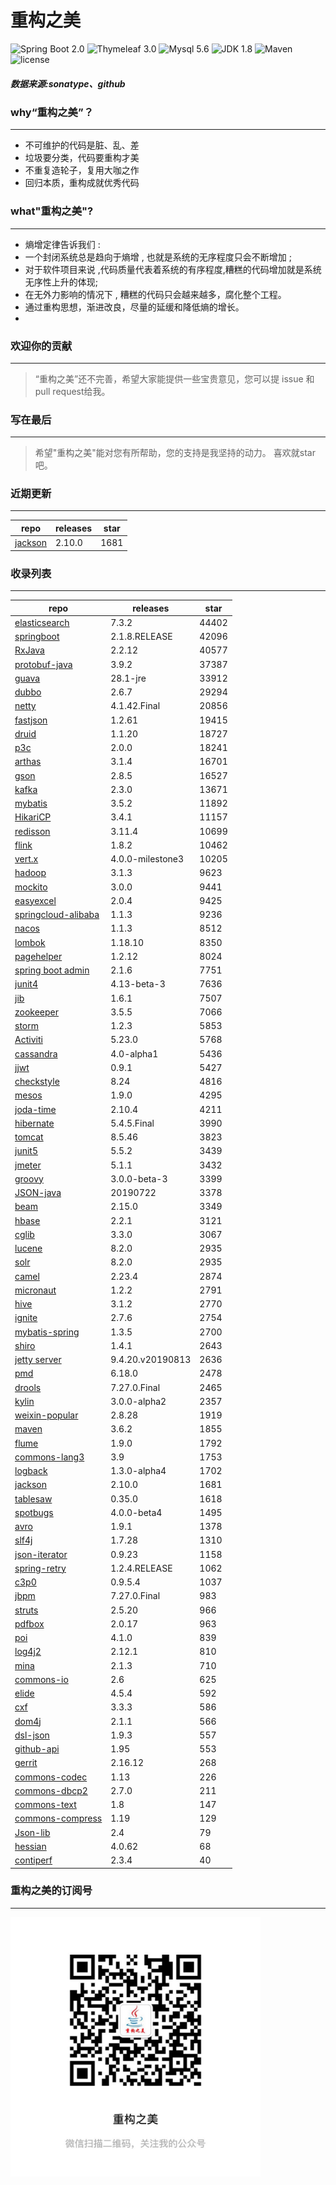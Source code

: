 # 重构之美
![Spring Boot 2.0](https://img.shields.io/badge/Spring%20Boot-2.0-brightgreen.svg)
![Thymeleaf 3.0](https://img.shields.io/badge/Thymeleaf-3.0-yellow.svg)
![Mysql 5.6](https://img.shields.io/badge/Mysql-5.6-blue.svg)
![JDK 1.8](https://img.shields.io/badge/JDK-1.8-brightgreen.svg)
![Maven](https://img.shields.io/badge/Maven-3.5.0-yellowgreen.svg)
![license](https://img.shields.io/badge/license-Apache%202-blue.svg)
##### 数据来源:sonatype、github

### why“重构之美”？
--- 
- 不可维护的代码是脏、乱、差
- 垃圾要分类，代码要重构才美
- 不重复造轮子，复用大咖之作
- 回归本质，重构成就优秀代码


### what"重构之美"?
---
- 熵增定律告诉我们 :
- 一个封闭系统总是趋向于熵增 , 也就是系统的无序程度只会不断增加 ;
- 对于软件项目来说 ,代码质量代表着系统的有序程度,糟糕的代码增加就是系统无序性上升的体现;
- 在无外力影响的情况下 , 糟糕的代码只会越来越多，腐化整个工程。
- 通过重构思想，渐进改良，尽量的延缓和降低熵的增长。
- 


### 欢迎你的贡献
---
> “重构之美”还不完善，希望大家能提供一些宝贵意见，您可以提 issue 和 pull request给我。


### 写在最后
---
> 希望"重构之美"能对您有所帮助，您的支持是我坚持的动力。
> 喜欢就star吧。


### 近期更新
---
repo | releases | star
---|---|---
[jackson](https://github.com/FasterXML/jackson-core) | 2.10.0 | 1681

### 收录列表
---
repo | releases | star
---|---|---
[elasticsearch](https://github.com/elastic/elasticsearch) | 7.3.2 | 44402 
[springboot](https://github.com/spring-projects/spring-boot) | 2.1.8.RELEASE | 42096 
[RxJava](https://github.com/ReactiveX/RxJava) | 2.2.12 | 40577 
[protobuf-java](https://github.com/protocolbuffers/protobuf) | 3.9.2 | 37387 
[guava](https://github.com/google/guava) | 28.1-jre | 33912 
[dubbo](https://github.com/apache/incubator-dubbo) | 2.6.7 | 29294 
[netty](https://github.com/netty/netty) | 4.1.42.Final | 20856 
[fastjson](https://github.com/alibaba/fastjson) | 1.2.61 | 19415 
[druid](https://github.com/alibaba/druid) | 1.1.20 | 18727 
[p3c](https://github.com/alibaba/p3c) | 2.0.0 | 18241 
[arthas](https://github.com/alibaba/arthas) | 3.1.4 | 16701 
[gson](https://github.com/google/gson) | 2.8.5 | 16527 
[kafka](https://github.com/apache/kafka) | 2.3.0 | 13671 
[mybatis](https://github.com/mybatis/mybatis-3) | 3.5.2 | 11892 
[HikariCP](https://github.com/brettwooldridge/HikariCP) | 3.4.1 | 11157 
[redisson](https://github.com/redisson/redisson) | 3.11.4 | 10699 
[flink](https://github.com/apache/flink) | 1.8.2 | 10462 
[vert.x](https://github.com/eclipse-vertx/vert.x) | 4.0.0-milestone3 | 10205 
[hadoop](https://github.com/apache/hadoop) | 3.1.3 | 9623 
[mockito](https://github.com/mockito/mockito) | 3.0.0 | 9441 
[easyexcel](https://github.com/alibaba/easyexcel) | 2.0.4 | 9425 
[springcloud-alibaba](https://github.com/spring-cloud-incubator/spring-cloud-alibaba) | 1.1.3 | 9236 
[nacos](https://github.com/alibaba/nacos) | 1.1.3 | 8512 
[lombok](https://github.com/rzwitserloot/lombok) | 1.18.10 | 8350 
[pagehelper](https://github.com/pagehelper/Mybatis-PageHelper) | 1.2.12 | 8024 
[spring boot admin](https://github.com/codecentric/spring-boot-admin) | 2.1.6 | 7751 
[junit4](https://github.com/junit-team/junit4) | 4.13-beta-3 | 7636 
[jib](https://github.com/GoogleContainerTools/jib) | 1.6.1 | 7507 
[zookeeper](https://github.com/apache/zookeeper) | 3.5.5 | 7066 
[storm](https://github.com/apache/storm) | 1.2.3 | 5853 
[Activiti](https://github.com/Activiti/Activiti) | 5.23.0 | 5768 
[cassandra](https://github.com/apache/cassandra) | 4.0-alpha1 | 5436 
[jjwt](https://github.com/jwtk/jjwt) | 0.9.1 | 5427 
[checkstyle](https://github.com/checkstyle/checkstyle) | 8.24 | 4816 
[mesos](https://github.com/apache/mesos) | 1.9.0 | 4295 
[joda-time](https://github.com/JodaOrg/joda-time) | 2.10.4 | 4211 
[hibernate](https://github.com/hibernate/hibernate-orm) | 5.4.5.Final | 3990 
[tomcat](https://github.com/apache/tomcat) | 8.5.46 | 3823 
[junit5](https://github.com/junit-team/junit5) | 5.5.2 | 3439 
[jmeter](https://github.com/apache/jmeter) | 5.1.1 | 3432 
[groovy](https://github.com/apache/groovy) | 3.0.0-beta-3 | 3399 
[JSON-java](https://github.com/stleary/JSON-java) | 20190722 | 3378 
[beam](https://github.com/apache/beam) | 2.15.0 | 3349 
[hbase](https://github.com/apache/hbase) | 2.2.1 | 3121 
[cglib](https://github.com/cglib/cglib) | 3.3.0 | 3067 
[lucene](https://github.com/apache/lucene-solr) | 8.2.0 | 2935 
[solr](https://github.com/apache/lucene-solr) | 8.2.0 | 2935 
[camel](https://github.com/apache/camel) | 2.23.4 | 2874 
[micronaut](https://github.com/micronaut-projects/micronaut-core) | 1.2.2 | 2791 
[hive](https://github.com/apache/hive) | 3.1.2 | 2770 
[ignite](https://github.com/apache/ignite) | 2.7.6 | 2754 
[mybatis-spring](https://github.com/mybatis/spring-boot-starter) | 1.3.5 | 2700 
[shiro](https://github.com/apache/shiro) | 1.4.1 | 2643 
[jetty server](https://github.com/eclipse/jetty.project) | 9.4.20.v20190813 | 2636 
[pmd](https://github.com/pmd/pmd) | 6.18.0 | 2478 
[drools](https://github.com/kiegroup/drools) | 7.27.0.Final | 2465 
[kylin](https://github.com/apache/kylin) | 3.0.0-alpha2 | 2357 
[weixin-popular](https://github.com/liyiorg/weixin-popular) | 2.8.28 | 1919 
[maven](https://github.com/apache/maven) | 3.6.2 | 1855 
[flume](https://github.com/apache/flume) | 1.9.0 | 1792 
[commons-lang3](https://github.com/apache/commons-lang) | 3.9 | 1753 
[logback](https://github.com/qos-ch/logback) | 1.3.0-alpha4 | 1702 
[jackson](https://github.com/FasterXML/jackson-core) | 2.10.0 | 1681 
[tablesaw](https://github.com/jtablesaw/tablesaw) | 0.35.0 | 1618 
[spotbugs](https://github.com/spotbugs/spotbugs) | 4.0.0-beta4 | 1495 
[avro](https://github.com/apache/avro) | 1.9.1 | 1378 
[slf4j](https://github.com/qos-ch/slf4j) | 1.7.28 | 1310 
[json-iterator](https://github.com/json-iterator/java) | 0.9.23 | 1158 
[spring-retry](https://github.com/spring-projects/spring-retry) | 1.2.4.RELEASE | 1062 
[c3p0](https://github.com/swaldman/c3p0) | 0.9.5.4 | 1037 
[jbpm](https://github.com/kiegroup/jbpm) | 7.27.0.Final | 983 
[struts](https://github.com/apache/struts) | 2.5.20 | 966 
[pdfbox](https://github.com/apache/pdfbox) | 2.0.17 | 963 
[poi](https://github.com/apache/poi) | 4.1.0 | 839 
[log4j2](https://github.com/apache/logging-log4j2) | 2.12.1 | 810 
[mina](https://github.com/apache/mina) | 2.1.3 | 710 
[commons-io](https://github.com/apache/commons-io) | 2.6 | 625 
[elide](https://github.com/yahoo/elide) | 4.5.4 | 592 
[cxf](https://github.com/apache/cxf) | 3.3.3 | 586 
[dom4j](https://github.com/dom4j/dom4j) | 2.1.1 | 566 
[dsl-json](https://github.com/ngs-doo/dsl-json) | 1.9.3 | 557 
[github-api](https://github.com/kohsuke/github-api) | 1.95 | 553 
[gerrit](https://github.com/GerritCodeReview/gerrit) | 2.16.12 | 268 
[commons-codec](https://github.com/apache/commons-codec) | 1.13 | 226 
[commons-dbcp2](https://github.com/apache/commons-dbcp) | 2.7.0 | 211 
[commons-text](https://github.com/apache/commons-text) | 1.8 | 147 
[commons-compress](https://github.com/apache/commons-compress) | 1.19 | 129 
[Json-lib](https://github.com/aalmiray/Json-lib) | 2.4 | 79 
[hessian](https://github.com/ebourg/hessian) | 4.0.62 | 68 
[contiperf](https://github.com/lucaspouzac/contiperf) | 2.3.4 | 40 


### 重构之美的订阅号
---
<img src="https://github.com/jartisan2001/latest/blob/master/Image.jpg" width="400" hegiht="400" align=left />
